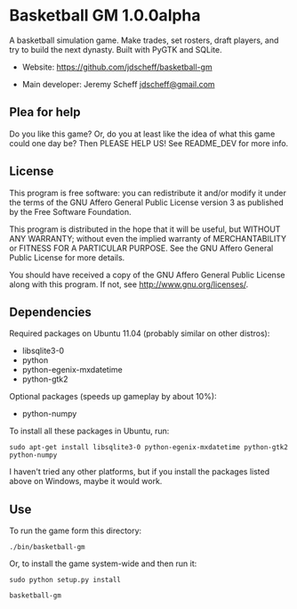 Basketball GM 1.0.0alpha
========================

A basketball simulation game. Make trades, set rosters, draft players, and try
to build the next dynasty. Built with PyGTK and SQLite.

* Website: https://github.com/jdscheff/basketball-gm

* Main developer: Jeremy Scheff <jdscheff@gmail.com>


Plea for help
-------------

Do you like this game? Or, do you at least like the idea of what this game
could one day be? Then PLEASE HELP US! See README_DEV for more info.


License
-------

This program is free software: you can redistribute it and/or modify it under
the terms of the GNU Affero General Public License version 3 as published by
the Free Software Foundation.

This program is distributed in the hope that it will be useful, but WITHOUT ANY
WARRANTY; without even the implied warranty of MERCHANTABILITY or FITNESS FOR A
PARTICULAR PURPOSE.  See the GNU Affero General Public License for more
details.

You should have received a copy of the GNU Affero General Public License along
with this program.  If not, see <http://www.gnu.org/licenses/>.


Dependencies
------------

Required packages on Ubuntu 11.04 (probably similar on other distros):

* libsqlite3-0
* python
* python-egenix-mxdatetime
* python-gtk2

Optional packages (speeds up gameplay by about 10%):

* python-numpy

To install all these packages in Ubuntu, run:

    sudo apt-get install libsqlite3-0 python-egenix-mxdatetime python-gtk2 python-numpy

I haven't tried any other platforms, but if you install the packages listed
above on Windows, maybe it would work.


Use
---

To run the game form this directory:

    ./bin/basketball-gm

Or, to install the game system-wide and then run it:

    sudo python setup.py install

    basketball-gm
